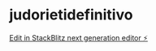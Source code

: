 # judorietidefinitivo

[Edit in StackBlitz next generation editor ⚡️](https://stackblitz.com/~/github.com/alessandrovalentini1294-sys/judorietidefinitivo)